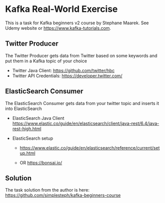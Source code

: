 # Kafka Real-World Exercise

This is a task for Kafka beginners v2 course by Stephane Maarek. 
See Udemy website or https://www.kafka-tutorials.com.

<!-- Here are some pointers for some exercises: -->

## Twitter Producer

The Twitter Producer gets data from Twitter based on some keywords and put them 
in a Kafka topic of your choice

* Twitter Java Client: https://github.com/twitter/hbc
* Twitter API&nbsp;Credentials: https://developer.twitter.com/


## ElasticSearch Consumer

The ElasticSearch Consumer gets data from your twitter topic and inserts it into ElasticSearch

* ElasticSearch Java Client https://www.elastic.co/guide/en/elasticsearch/client/java-rest/6.4/java-rest-high.html

* ElasticSearch setup
 
    * https://www.elastic.co/guide/en/elasticsearch/reference/current/setup.html

    * OR https://bonsai.io/


## Solution

The task solution from the author is here: https://github.com/simplesteph/kafka-beginners-course

